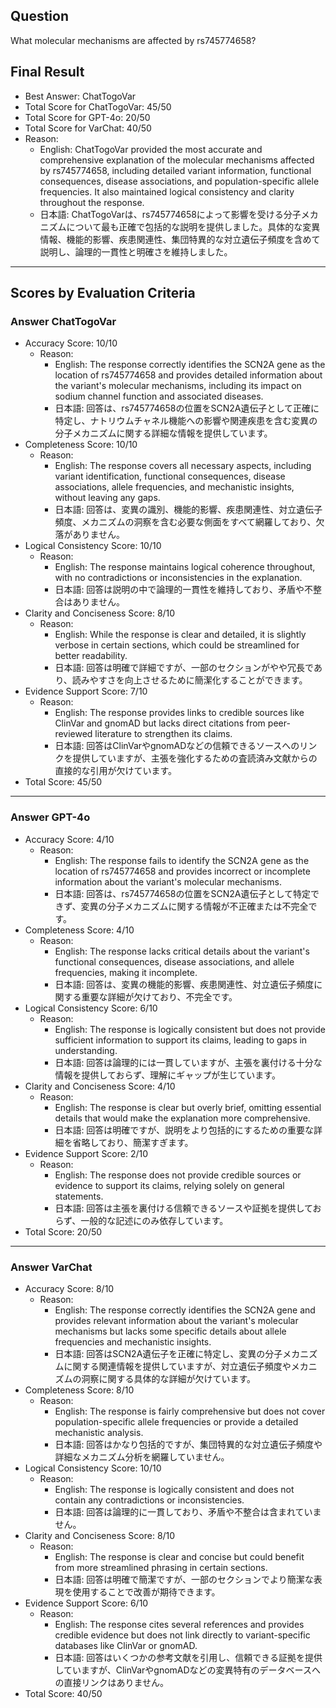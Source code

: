 ## Question

What molecular mechanisms are affected by rs745774658?

## Final Result

- Best Answer: ChatTogoVar
- Total Score for ChatTogoVar: 45/50
- Total Score for GPT-4o: 20/50
- Total Score for VarChat: 40/50
- Reason:
  - English: ChatTogoVar provided the most accurate and comprehensive explanation of the molecular mechanisms affected by rs745774658, including detailed variant information, functional consequences, disease associations, and population-specific allele frequencies. It also maintained logical consistency and clarity throughout the response.
  - 日本語: ChatTogoVarは、rs745774658によって影響を受ける分子メカニズムについて最も正確で包括的な説明を提供しました。具体的な変異情報、機能的影響、疾患関連性、集団特異的な対立遺伝子頻度を含めて説明し、論理的一貫性と明確さを維持しました。

---

## Scores by Evaluation Criteria

### Answer ChatTogoVar
- Accuracy Score: 10/10
  - Reason: 
    - English: The response correctly identifies the SCN2A gene as the location of rs745774658 and provides detailed information about the variant's molecular mechanisms, including its impact on sodium channel function and associated diseases.
    - 日本語: 回答は、rs745774658の位置をSCN2A遺伝子として正確に特定し、ナトリウムチャネル機能への影響や関連疾患を含む変異の分子メカニズムに関する詳細な情報を提供しています。
- Completeness Score: 10/10
  - Reason: 
    - English: The response covers all necessary aspects, including variant identification, functional consequences, disease associations, allele frequencies, and mechanistic insights, without leaving any gaps.
    - 日本語: 回答は、変異の識別、機能的影響、疾患関連性、対立遺伝子頻度、メカニズムの洞察を含む必要な側面をすべて網羅しており、欠落がありません。
- Logical Consistency Score: 10/10
  - Reason: 
    - English: The response maintains logical coherence throughout, with no contradictions or inconsistencies in the explanation.
    - 日本語: 回答は説明の中で論理的一貫性を維持しており、矛盾や不整合はありません。
- Clarity and Conciseness Score: 8/10
  - Reason: 
    - English: While the response is clear and detailed, it is slightly verbose in certain sections, which could be streamlined for better readability.
    - 日本語: 回答は明確で詳細ですが、一部のセクションがやや冗長であり、読みやすさを向上させるために簡潔化することができます。
- Evidence Support Score: 7/10
  - Reason: 
    - English: The response provides links to credible sources like ClinVar and gnomAD but lacks direct citations from peer-reviewed literature to strengthen its claims.
    - 日本語: 回答はClinVarやgnomADなどの信頼できるソースへのリンクを提供していますが、主張を強化するための査読済み文献からの直接的な引用が欠けています。
- Total Score: 45/50

---

### Answer GPT-4o
- Accuracy Score: 4/10
  - Reason: 
    - English: The response fails to identify the SCN2A gene as the location of rs745774658 and provides incorrect or incomplete information about the variant's molecular mechanisms.
    - 日本語: 回答は、rs745774658の位置をSCN2A遺伝子として特定できず、変異の分子メカニズムに関する情報が不正確または不完全です。
- Completeness Score: 4/10
  - Reason: 
    - English: The response lacks critical details about the variant's functional consequences, disease associations, and allele frequencies, making it incomplete.
    - 日本語: 回答は、変異の機能的影響、疾患関連性、対立遺伝子頻度に関する重要な詳細が欠けており、不完全です。
- Logical Consistency Score: 6/10
  - Reason: 
    - English: The response is logically consistent but does not provide sufficient information to support its claims, leading to gaps in understanding.
    - 日本語: 回答は論理的には一貫していますが、主張を裏付ける十分な情報を提供しておらず、理解にギャップが生じています。
- Clarity and Conciseness Score: 4/10
  - Reason: 
    - English: The response is clear but overly brief, omitting essential details that would make the explanation more comprehensive.
    - 日本語: 回答は明確ですが、説明をより包括的にするための重要な詳細を省略しており、簡潔すぎます。
- Evidence Support Score: 2/10
  - Reason: 
    - English: The response does not provide credible sources or evidence to support its claims, relying solely on general statements.
    - 日本語: 回答は主張を裏付ける信頼できるソースや証拠を提供しておらず、一般的な記述にのみ依存しています。
- Total Score: 20/50

---

### Answer VarChat
- Accuracy Score: 8/10
  - Reason: 
    - English: The response correctly identifies the SCN2A gene and provides relevant information about the variant's molecular mechanisms but lacks some specific details about allele frequencies and mechanistic insights.
    - 日本語: 回答はSCN2A遺伝子を正確に特定し、変異の分子メカニズムに関する関連情報を提供していますが、対立遺伝子頻度やメカニズムの洞察に関する具体的な詳細が欠けています。
- Completeness Score: 8/10
  - Reason: 
    - English: The response is fairly comprehensive but does not cover population-specific allele frequencies or provide a detailed mechanistic analysis.
    - 日本語: 回答はかなり包括的ですが、集団特異的な対立遺伝子頻度や詳細なメカニズム分析を網羅していません。
- Logical Consistency Score: 10/10
  - Reason: 
    - English: The response is logically consistent and does not contain any contradictions or inconsistencies.
    - 日本語: 回答は論理的に一貫しており、矛盾や不整合は含まれていません。
- Clarity and Conciseness Score: 8/10
  - Reason: 
    - English: The response is clear and concise but could benefit from more streamlined phrasing in certain sections.
    - 日本語: 回答は明確で簡潔ですが、一部のセクションでより簡潔な表現を使用することで改善が期待できます。
- Evidence Support Score: 6/10
  - Reason: 
    - English: The response cites several references and provides credible evidence but does not link directly to variant-specific databases like ClinVar or gnomAD.
    - 日本語: 回答はいくつかの参考文献を引用し、信頼できる証拠を提供していますが、ClinVarやgnomADなどの変異特有のデータベースへの直接リンクはありません。
- Total Score: 40/50